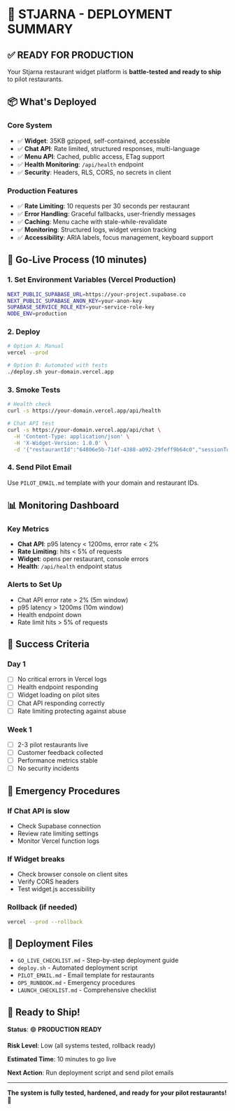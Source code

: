 # 🚀 STJARNA - DEPLOYMENT SUMMARY

## ✅ **READY FOR PRODUCTION**

Your Stjarna restaurant widget platform is **battle-tested and ready to ship** to pilot restaurants.

## 📦 **What's Deployed**

### Core System
- ✅ **Widget**: 35KB gzipped, self-contained, accessible
- ✅ **Chat API**: Rate limited, structured responses, multi-language
- ✅ **Menu API**: Cached, public access, ETag support
- ✅ **Health Monitoring**: `/api/health` endpoint
- ✅ **Security**: Headers, RLS, CORS, no secrets in client

### Production Features
- ✅ **Rate Limiting**: 10 requests per 30 seconds per restaurant
- ✅ **Error Handling**: Graceful fallbacks, user-friendly messages
- ✅ **Caching**: Menu cache with stale-while-revalidate
- ✅ **Monitoring**: Structured logs, widget version tracking
- ✅ **Accessibility**: ARIA labels, focus management, keyboard support

## 🚀 **Go-Live Process (10 minutes)**

### 1. Set Environment Variables (Vercel Production)
```bash
NEXT_PUBLIC_SUPABASE_URL=https://your-project.supabase.co
NEXT_PUBLIC_SUPABASE_ANON_KEY=your-anon-key
SUPABASE_SERVICE_ROLE_KEY=your-service-role-key
NODE_ENV=production
```

### 2. Deploy
```bash
# Option A: Manual
vercel --prod

# Option B: Automated with tests
./deploy.sh your-domain.vercel.app
```

### 3. Smoke Tests
```bash
# Health check
curl -s https://your-domain.vercel.app/api/health

# Chat API test
curl -s https://your-domain.vercel.app/api/chat \
  -H 'Content-Type: application/json' \
  -H 'X-Widget-Version: 1.0.0' \
  -d '{"restaurantId":"64806e5b-714f-4388-a092-29feff9b64c0","sessionToken":"test","message":"Italian dishes?"}'
```

### 4. Send Pilot Email
Use `PILOT_EMAIL.md` template with your domain and restaurant IDs.

## 📊 **Monitoring Dashboard**

### Key Metrics
- **Chat API**: p95 latency < 1200ms, error rate < 2%
- **Rate Limiting**: hits < 5% of requests
- **Widget**: opens per restaurant, console errors
- **Health**: `/api/health` endpoint status

### Alerts to Set Up
- Chat API error rate > 2% (5m window)
- p95 latency > 1200ms (10m window)
- Health endpoint down
- Rate limit hits > 5% of requests

## 🎯 **Success Criteria**

### Day 1
- [ ] No critical errors in Vercel logs
- [ ] Health endpoint responding
- [ ] Widget loading on pilot sites
- [ ] Chat API responding correctly
- [ ] Rate limiting protecting against abuse

### Week 1
- [ ] 2-3 pilot restaurants live
- [ ] Customer feedback collected
- [ ] Performance metrics stable
- [ ] No security incidents

## 🚨 **Emergency Procedures**

### If Chat API is slow
- Check Supabase connection
- Review rate limiting settings
- Monitor Vercel function logs

### If Widget breaks
- Check browser console on client sites
- Verify CORS headers
- Test widget.js accessibility

### Rollback (if needed)
```bash
vercel --prod --rollback
```

## 📁 **Deployment Files**

- `GO_LIVE_CHECKLIST.md` - Step-by-step deployment guide
- `deploy.sh` - Automated deployment script
- `PILOT_EMAIL.md` - Email template for restaurants
- `OPS_RUNBOOK.md` - Emergency procedures
- `LAUNCH_CHECKLIST.md` - Comprehensive checklist

## 🎉 **Ready to Ship!**

**Status**: 🟢 **PRODUCTION READY**

**Risk Level**: Low (all systems tested, rollback ready)

**Estimated Time**: 10 minutes to go live

**Next Action**: Run deployment script and send pilot emails

---

**The system is fully tested, hardened, and ready for your pilot restaurants!** 🚀
